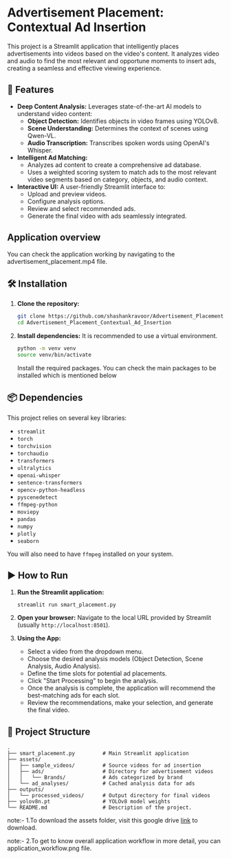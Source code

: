 # Advertisement Placement: Contextual Ad Insertion

This project is a Streamlit application that intelligently places advertisements into videos based on the video's content. It analyzes video and audio to find the most relevant and opportune moments to insert ads, creating a seamless and effective viewing experience.

## 🚀 Features

*   **Deep Content Analysis:** Leverages state-of-the-art AI models to understand video content:
    *   **Object Detection:** Identifies objects in video frames using YOLOv8.
    *   **Scene Understanding:** Determines the context of scenes using Qwen-VL.
    *   **Audio Transcription:** Transcribes spoken words using OpenAI's Whisper.
*   **Intelligent Ad Matching:**
    *   Analyzes ad content to create a comprehensive ad database.
    *   Uses a weighted scoring system to match ads to the most relevant video segments based on category, objects, and audio context.
*   **Interactive UI:** A user-friendly Streamlit interface to:
    *   Upload and preview videos.
    *   Configure analysis options.
    *   Review and select recommended ads.
    *   Generate the final video with ads seamlessly integrated.

## Application overview
You can check the application working by navigating to the advertisement_placement.mp4 file.


## 🛠️ Installation

1.  **Clone the repository:**
    ```bash
    git clone https://github.com/shashankravoor/Advertisement_Placement_Contextual_Ad_Insertion.git
    cd Advertisement_Placement_Contextual_Ad_Insertion
    ```

2.  **Install dependencies:**
    It is recommended to use a virtual environment.
    ```bash
    python -m venv venv
    source venv/bin/activate
    ```
    Install the required packages. You can check the main packages to be installed which is mentioned below

## 📦 Dependencies

This project relies on several key libraries:

*   `streamlit`
*   `torch`
*   `torchvision`
*   `torchaudio`
*   `transformers`
*   `ultralytics`
*   `openai-whisper`
*   `sentence-transformers`
*   `opencv-python-headless`
*   `pyscenedetect`
*   `ffmpeg-python`
*   `moviepy`
*   `pandas`
*   `numpy`
*   `plotly`
*   `seaborn`

You will also need to have `ffmpeg` installed on your system.

## ▶️ How to Run

1.  **Run the Streamlit application:**
    ```bash
    streamlit run smart_placement.py
    ```

2.  **Open your browser:**
    Navigate to the local URL provided by Streamlit (usually `http://localhost:8501`).

3.  **Using the App:**
    *   Select a video from the dropdown menu.
    *   Choose the desired analysis models (Object Detection, Scene Analysis, Audio Analysis).
    *   Define the time slots for potential ad placements.
    *   Click "Start Processing" to begin the analysis.
    *   Once the analysis is complete, the application will recommend the best-matching ads for each slot.
    *   Review the recommendations, make your selection, and generate the final video.

## 📁 Project Structure

```
.
├── smart_placement.py         # Main Streamlit application
├── assets/
│   ├── sample_videos/         # Source videos for ad insertion
│   ├── ads/                   # Directory for advertisement videos
│   │   └── Brands/            # Ads categorized by brand
│   └── ad_analyses/           # Cached analysis data for ads
├── outputs/
│   └── processed_videos/      # Output directory for final videos
├── yolov8n.pt                 # YOLOv8 model weights
└── README.md                  # Description of the project.
```
note:- 1.To download the assets folder, visit this google drive [link](https://drive.google.com/file/d/1NLYcJELq6Jm5ESKuoyOQGPPR_KqY5t4J/view?usp=sharing) to download. 

note:- 2.To get to know overall application workflow in more detail, you can application_workflow.png file.
